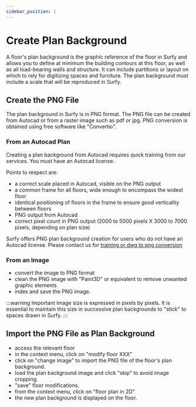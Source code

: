 ```yaml
---
sidebar_position: 1
---
```


# Create Plan Background

A floor's plan background is the graphic reference of the floor in Surfy and allows you to define at minimum the building contours at this floor, as well as all load-bearing walls and structure. It can include partitions or layout on which to rely for digitizing spaces and furniture.
The plan background must include a scale that will be reproduced in Surfy.

## Create the PNG File

The plan background in Surfy is in PNG format.
The PNG file can be created from Autocad or from a raster image such as pdf or jpg.
PNG conversion is obtained using free software like "Convertio".

### From an Autocad Plan

Creating a plan background from Autocad requires quick training from our services.
You must have an Autocad license.

Points to respect are:
-   a correct scale placed in Autocad, visible on the PNG output
-   a common frame for all floors, wide enough to encompass the widest floor
-   identical positioning of floors in the frame to ensure good verticality between floors
-   PNG output from Autocad
-   correct pixel count in PNG output (2000 to 5000 pixels X 3000 to 7000 pixels, depending on plan size)

Surfy offers PNG plan background creation for users who do not have an Autocad license.
Please contact us for [training or dwg to png conversion](https://www.surfy.pro/en-gb/contact)

### From an Image

-   convert the image to PNG format
-   clean the PNG image with "Paint3D" or equivalent to remove unwanted graphic elements
-   index and save the PNG image.

:::warning Important
Image size is expressed in pixels by pixels. It is essential to maintain this size in successive plan backgrounds to "stick" to spaces drawn in Surfy.
:::

## Import the PNG File as Plan Background

-   access the relevant floor
-   in the context menu, click on "modify floor XXX"
-   click on "change image" to import the PNG file of the floor's plan background.
-   load the plan background image and click "skip" to avoid image cropping.
-   "save" floor modifications.
-   from the context menu, click on "floor plan in 2D"
-   the new plan background is displayed on the floor.